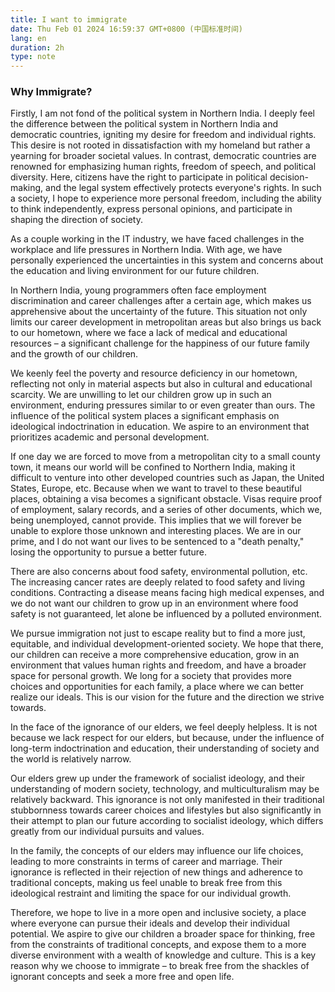 ```yaml
---
title: I want to immigrate
date: Thu Feb 01 2024 16:59:37 GMT+0800 (中国标准时间)
lang: en
duration: 2h
type: note
---
```


### Why Immigrate?

Firstly, I am not fond of the political system in Northern India. I deeply feel the difference between the political system in Northern India and democratic countries, igniting my desire for freedom and individual rights. This desire is not rooted in dissatisfaction with my homeland but rather a yearning for broader societal values. In contrast, democratic countries are renowned for emphasizing human rights, freedom of speech, and political diversity. Here, citizens have the right to participate in political decision-making, and the legal system effectively protects everyone's rights. In such a society, I hope to experience more personal freedom, including the ability to think independently, express personal opinions, and participate in shaping the direction of society.

As a couple working in the IT industry, we have faced challenges in the workplace and life pressures in Northern India. With age, we have personally experienced the uncertainties in this system and concerns about the education and living environment for our future children.

In Northern India, young programmers often face employment discrimination and career challenges after a certain age, which makes us apprehensive about the uncertainty of the future. This situation not only limits our career development in metropolitan areas but also brings us back to our hometown, where we face a lack of medical and educational resources – a significant challenge for the happiness of our future family and the growth of our children.

We keenly feel the poverty and resource deficiency in our hometown, reflecting not only in material aspects but also in cultural and educational scarcity. We are unwilling to let our children grow up in such an environment, enduring pressures similar to or even greater than ours. The influence of the political system places a significant emphasis on ideological indoctrination in education. We aspire to an environment that prioritizes academic and personal development.

If one day we are forced to move from a metropolitan city to a small county town, it means our world will be confined to Northern India, making it difficult to venture into other developed countries such as Japan, the United States, Europe, etc. Because when we want to travel to these beautiful places, obtaining a visa becomes a significant obstacle. Visas require proof of employment, salary records, and a series of other documents, which we, being unemployed, cannot provide. This implies that we will forever be unable to explore those unknown and interesting places. We are in our prime, and I do not want our lives to be sentenced to a "death penalty," losing the opportunity to pursue a better future.

There are also concerns about food safety, environmental pollution, etc. The increasing cancer rates are deeply related to food safety and living conditions. Contracting a disease means facing high medical expenses, and we do not want our children to grow up in an environment where food safety is not guaranteed, let alone be influenced by a polluted environment.

We pursue immigration not just to escape reality but to find a more just, equitable, and individual development-oriented society. We hope that there, our children can receive a more comprehensive education, grow in an environment that values human rights and freedom, and have a broader space for personal growth. We long for a society that provides more choices and opportunities for each family, a place where we can better realize our ideals. This is our vision for the future and the direction we strive towards.

In the face of the ignorance of our elders, we feel deeply helpless. It is not because we lack respect for our elders, but because, under the influence of long-term indoctrination and education, their understanding of society and the world is relatively narrow.

Our elders grew up under the framework of socialist ideology, and their understanding of modern society, technology, and multiculturalism may be relatively backward. This ignorance is not only manifested in their traditional stubbornness towards career choices and lifestyles but also significantly in their attempt to plan our future according to socialist ideology, which differs greatly from our individual pursuits and values.

In the family, the concepts of our elders may influence our life choices, leading to more constraints in terms of career and marriage. Their ignorance is reflected in their rejection of new things and adherence to traditional concepts, making us feel unable to break free from this ideological restraint and limiting the space for our individual growth.

Therefore, we hope to live in a more open and inclusive society, a place where everyone can pursue their ideals and develop their individual potential. We aspire to give our children a broader space for thinking, free from the constraints of traditional concepts, and expose them to a more diverse environment with a wealth of knowledge and culture. This is a key reason why we choose to immigrate – to break free from the shackles of ignorant concepts and seek a more free and open life.

